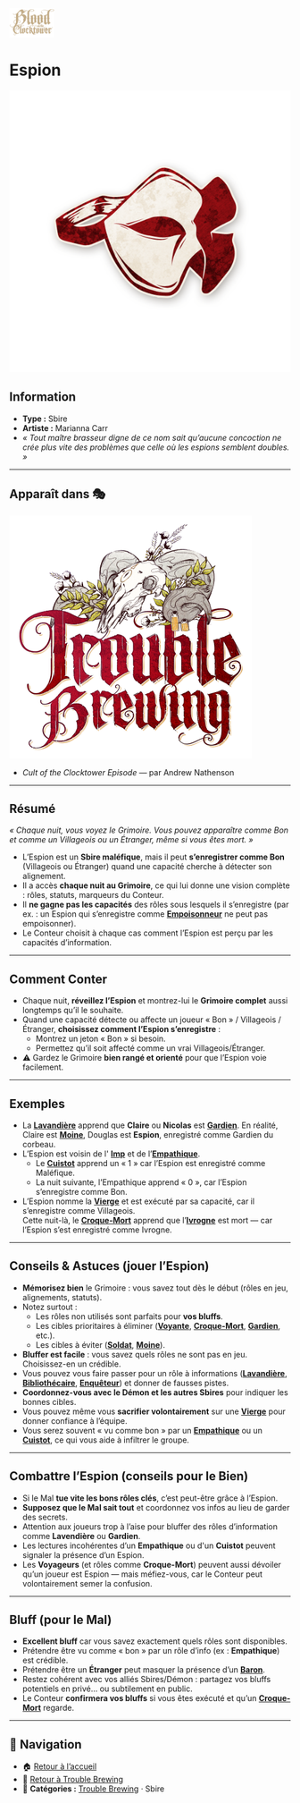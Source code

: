 <p align="left">
  <a href="/botc-fr-bambi/">
    <img src="../images/logo.png" alt="Accueil BotC FR" width="80">
  </a>
</p>

# Espion
![Espion](../images/Icon_spy.png)

## Information
- **Type :** Sbire  
- **Artiste :** Marianna Carr  
- *« Tout maître brasseur digne de ce nom sait qu’aucune concoction ne crée plus vite des problèmes que celle où les espions semblent doubles. »*

---

## Apparaît dans 🎭
![Trouble Brewing](../images/Logo_trouble_brewing.png)  


- *Cult of the Clocktower Episode* — par Andrew Nathenson

---

## Résumé
*« Chaque nuit, vous voyez le Grimoire. Vous pouvez apparaître comme Bon et comme un Villageois ou un Étranger, même si vous êtes mort. »*

- L’Espion est un **Sbire maléfique**, mais il peut **s’enregistrer comme Bon** (Villageois ou Étranger) quand une capacité cherche à détecter son alignement.  
- Il a accès **chaque nuit au Grimoire**, ce qui lui donne une vision complète : rôles, statuts, marqueurs du Conteur.  
- Il **ne gagne pas les capacités** des rôles sous lesquels il s’enregistre (par ex. : un Espion qui s’enregistre comme **[Empoisonneur](empoisonneur.md)** ne peut pas empoisonner).  
- Le Conteur choisit à chaque cas comment l’Espion est perçu par les capacités d’information.

---

## Comment Conter
- Chaque nuit, **réveillez l’Espion** et montrez-lui le **Grimoire complet** aussi longtemps qu’il le souhaite.  
- Quand une capacité détecte ou affecte un joueur « Bon » / Villageois / Étranger, **choisissez comment l’Espion s’enregistre** :  
  - Montrez un jeton « Bon » si besoin.  
  - Permettez qu’il soit affecté comme un vrai Villageois/Étranger.  
- ⚠️ Gardez le Grimoire **bien rangé et orienté** pour que l’Espion voie facilement.

---

## Exemples
- La **[Lavandière](../tb_roles/lavandiere.md)** apprend que **Claire** ou **Nicolas** est **[Gardien](../tb_roles/gardien.md)**. En réalité, Claire est **[Moine](../tb_roles/moine.md)**, Douglas est **Espion**, enregistré comme Gardien du corbeau.  
- L’Espion est voisin de l' **[Imp](im^.md)** et de l’**[Empathique](../tb_roles/empathique.md)**.  
  - Le **[Cuistot](../tb_roles/cuistot.md)** apprend un « 1 » car l’Espion est enregistré comme Maléfique.  
  - La nuit suivante, l’Empathique apprend « 0 », car l’Espion s’enregistre comme Bon.  
- L’Espion nomme la **[Vierge](../tb_roles/vierge.md)** et est exécuté par sa capacité, car il s’enregistre comme Villageois.  
  Cette nuit-là, le **[Croque-Mort](../tb_roles/croquemort.md)** apprend que l’**[Ivrogne](../tb_roles/ivrogne.md)** est mort — car l’Espion s’est enregistré comme Ivrogne.

---

## Conseils & Astuces (jouer l’Espion)
- **Mémorisez bien** le Grimoire : vous savez tout dès le début (rôles en jeu, alignements, statuts).  
- Notez surtout :  
  - Les rôles non utilisés sont parfaits pour **vos bluffs**.  
  - Les cibles prioritaires à éliminer (**[Voyante](../tb_roles/voyante.md)**, **[Croque-Mort](../tb_roles/croquemort.md)**, **[Gardien](../tb_roles/gardien.md)**, etc.).  
  - Les cibles à éviter (**[Soldat](../tb_roles/soldat.md)**, **[Moine](../tb_roles/moine.md)**).  
- **Bluffer est facile** : vous savez quels rôles ne sont pas en jeu. Choisissez-en un crédible.  
- Vous pouvez vous faire passer pour un rôle à informations (**[Lavandière](../tb_roles/lavandiere.md)**, **[Bibliothécaire](../tb_roles/bibliothecaire.md)**, **[Enquêteur](../tb_roles/enqueteur.md)**) et donner de fausses pistes.  
- **Coordonnez-vous avec le Démon et les autres Sbires** pour indiquer les bonnes cibles.  
- Vous pouvez même vous **sacrifier volontairement** sur une **[Vierge](../tb_roles/vierge.md)** pour donner confiance à l’équipe.  
- Vous serez souvent « vu comme bon » par un **[Empathique](../villageois/empathique.md)** ou un **[Cuistot](../tb_roles/cuistot.md)**, ce qui vous aide à infiltrer le groupe.  

---

## Combattre l’Espion (conseils pour le Bien)
- Si le Mal **tue vite les bons rôles clés**, c’est peut-être grâce à l’Espion.  
- **Supposez que le Mal sait tout** et coordonnez vos infos au lieu de garder des secrets.  
- Attention aux joueurs trop à l’aise pour bluffer des rôles d’information comme **Lavendière** ou **Gardien**.  
- Les lectures incohérentes d’un **Empathique** ou d'un **Cuistot** peuvent signaler la présence d’un Espion.  
- Les **Voyageurs** (et rôles comme **Croque-Mort**) peuvent aussi dévoiler qu’un joueur est Espion — mais méfiez-vous, car le Conteur peut volontairement semer la confusion.

---

## Bluff (pour le Mal)
- **Excellent bluff** car vous savez exactement quels rôles sont disponibles.  
- Prétendre être vu comme « bon » par un rôle d’info (ex : **Empathique**) est crédible.  
- Prétendre être un **Étranger** peut masquer la présence d’un **[Baron](baron.md)**.  
- Restez cohérent avec vos alliés Sbires/Démon : partagez vos bluffs potentiels en privé… ou subtilement en public.  
- Le Conteur **confirmera vos bluffs** si vous êtes exécuté et qu’un **[Croque-Mort](croquemort.md)** regarde.  

---

## 📂 Navigation
- 🏠 [Retour à l’accueil](/botc-fr-bambi/)  
- 🍺 [Retour à Trouble Brewing](../trouble_brewing.md)  
- 📂 **Catégories :** [Trouble Brewing](../trouble_brewing.md) · Sbire

